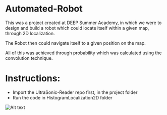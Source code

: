 # Automated-Robot
This was a project created at DEEP Summer Academy, in which we were to design and build a robot which could locate itself within a given map, through 2D localization. 

The Robot then could navigate itself to a given position on the map.

All of this was achieved through probability which was calculated using the convolution technique.

# Instructions:
- Import the UltraSonic-Reader repo first, in the project folder
- Run the code in HistogramLocalization2D folder

![Alt text](https://raw.github.com/abhayraina/Automated-Robot/20180713_135438.jpg?raw=true "Picture of Robot")


